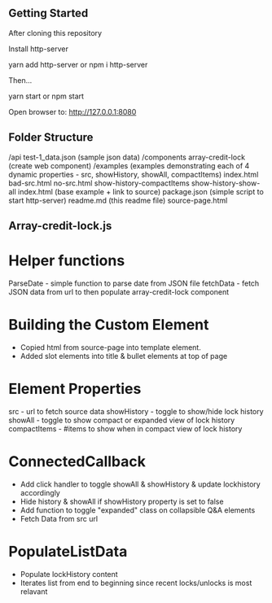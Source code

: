 ## Getting Started

After cloning this repository

Install http-server

yarn add http-server
or
npm i http-server

Then...

yarn start
or
npm start

Open browser to:
http://127.0.0.1:8080

## Folder Structure

/api
test-1_data.json (sample json data)
/components
array-credit-lock (create web component)
/examples (examples demonstrating each of 4 dynamic properties - src, showHistory, showAll, compactItems)
index.html
bad-src.html
no-src.html
show-history-compactItems
show-history-show-all
index.html (base example + link to source)
package.json (simple script to start http-server)
readme.md (this readme file)
source-page.html

## Array-credit-lock.js

# Helper functions

ParseDate - simple function to parse date from JSON file
fetchData - fetch JSON data from url to then populate array-credit-lock component

# Building the Custom Element

- Copied html from source-page into template element.
- Added slot elements into title & bullet elements at top of page

# Element Properties

src - url to fetch source data
showHistory - toggle to show/hide lock history
showAll - toggle to show compact or expanded view of lock history
compactItems - #items to show when in compact view of lock history

# ConnectedCallback

- Add click handler to toggle showAll & showHistory & update lockhistory accordingly
- Hide history & showAll if showHistory property is set to false
- Add function to toggle "expanded" class on collapsible Q&A elements
- Fetch Data from src url

# PopulateListData

- Populate lockHistory content
- Iterates list from end to beginning since recent locks/unlocks is most relavant

